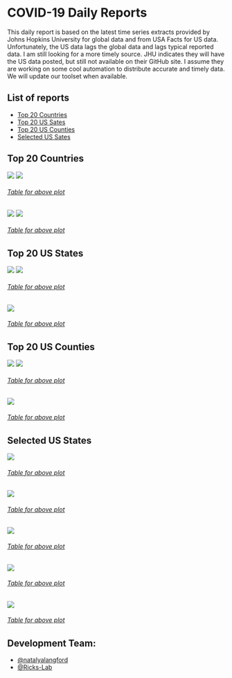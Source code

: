 # COVID-19 Daily Reports
This daily report is based on the latest time series extracts provided by Johns Hopkins University for
global data and from USA Facts for US data.  Unfortunately, the US data lags the global data and lags 
typical reported data.  I am still looking for a more timely source.  JHU indicates they will have the
US data posted, but still not available on their GitHub site.  I assume they are working on some cool
automation to distribute accurate and timely data.  We will update our toolset when available.

## List of reports
 - [Top 20 Countries](#top-20-countries)
 - [Top 20 US Sates](#top-20-us-states)
 - [Top 20 US Counties](#top-20-us-counties)
 - [Selected US Sates](#selected-us-states)

## Top 20 Countries
![](confirmed_country_global_new-total.png)
![](confirmed_country_global_log.png)
###### [Table for above plot](confirmed_country_global_log.txt)
![](deaths_country_global_new-total.png)
![](deaths_country_global_log.png)
###### [Table for above plot](deaths_country_global_log.txt)

## Top 20 US States
![](confirmed_state_US_new-total.png)
![](confirmed_state_US_log.png)
###### [Table for above plot](confirmed_state_US_log.txt)
![](deaths_state_US_log.png)
###### [Table for above plot](deaths_state_US_log.txt)

## Top 20 US Counties
![](confirmed_county-state_US_new-total.png)
![](confirmed_county-state_US_log.png)
###### [Table for above plot](confirmed_county-state_US_log.txt)
![](deaths_county-state_US_log.png)
###### [Table for above plot](deaths_county-state_US_log.txt)

## Selected US States
![](confirmed_county_NY_log.png)
###### [Table for above plot](confirmed_county_NY_log.txt)
![](confirmed_county_FL_log.png)
###### [Table for above plot](confirmed_county_FL_log.txt)
![](confirmed_county_OR_log.png)
###### [Table for above plot](confirmed_county_OR_log.txt)
![](confirmed_county_CA_log.png)
###### [Table for above plot](confirmed_county_CA_log.txt)
![](confirmed_county_TX_log.png)
###### [Table for above plot](confirmed_county_TX_log.txt)

## Development Team:
* [@natalyalangford](https://github.com/natalyalangford)
* [@Ricks-Lab](https://github.com/Ricks-Lab)
